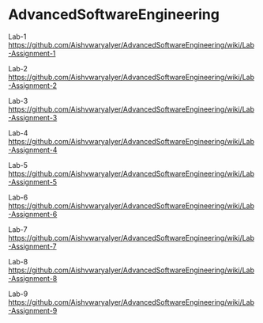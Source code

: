 # AdvancedSoftwareEngineering

Lab-1  https://github.com/AishvwaryaIyer/AdvancedSoftwareEngineering/wiki/Lab-Assignment-1

Lab-2  https://github.com/AishvwaryaIyer/AdvancedSoftwareEngineering/wiki/Lab-Assignment-2

Lab-3  https://github.com/AishvwaryaIyer/AdvancedSoftwareEngineering/wiki/Lab-Assignment-3

Lab-4  https://github.com/AishvwaryaIyer/AdvancedSoftwareEngineering/wiki/Lab-Assignment-4

Lab-5  https://github.com/AishvwaryaIyer/AdvancedSoftwareEngineering/wiki/Lab-Assignment-5

Lab-6  https://github.com/AishvwaryaIyer/AdvancedSoftwareEngineering/wiki/Lab-Assignment-6

Lab-7  https://github.com/AishvwaryaIyer/AdvancedSoftwareEngineering/wiki/Lab-Assignment-7

Lab-8  https://github.com/AishvwaryaIyer/AdvancedSoftwareEngineering/wiki/Lab-Assignment-8

Lab-9  https://github.com/AishvwaryaIyer/AdvancedSoftwareEngineering/wiki/Lab-Assignment-9
